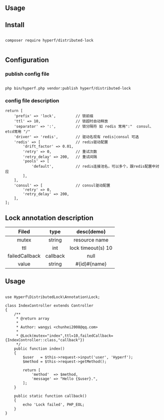 

## Usage

## Install


```

composer require hyperf/distributed-lock


```


## Configuration


### publish config file
```

php bin/hyperf.php vendor:publish hyperf/distributed-lock

```

### config file description

```
return [
    'prefix' => 'lock',         // 锁前缀
    'ttl' => 10,                // 锁超时自动释放
    'separator' => ':',         // 锁分隔符 如 redis 常用":"  consul、etcd常用 "/"
    'driver' => 'redis',        // 驱动名现有 redis|consul 可选
    'redis' => [                // redis驱动配置
        'drift_factor' => 0.01,
        'retry' => 0,           // 重试次数
        'retry_delay' => 200,   // 重试间隔
        'pools' => [
            'default',          // redis连接池名，可以多个，跟redis配置中对应
        ],
    ],
    'consul' => [               // consul驱动配置
        'retry' => 0,
        'retry_delay' => 200,   
    ],
];

```




## Lock annotation description

|Filed|type|desc(demo)|
|:---:|:---:|:---:|
|mutex|string|resource name|
|ttl| int |lock timeout(s) 10|
|failedCallback|callback|null|
|value| string |#{id}#{name}|



## Usage

```

use Hyperf\DistributedLock\Annotation\Lock;

class IndexController extends Controller
{
    /**
     * @return array
     *
     * Author: wangyi <chunhei2008@qq.com>
     *
     * @Lock(mutex="index",ttl=10,failedCallback={IndexController::class,"callback"})
     */
    public function index()
    {
        $user   = $this->request->input('user', 'Hyperf');
        $method = $this->request->getMethod();

        return [
            'method'  => $method,
            'message' => "Hello {$user}.",
        ];
    }

    public static function callback()
    {
        echo 'Lock failed', PHP_EOL;
    }
}

```